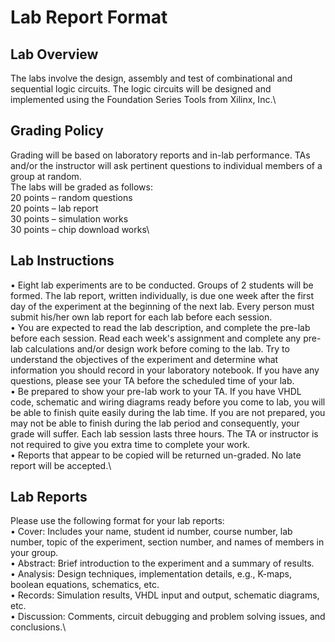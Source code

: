 # Lab Report Format

## Lab Overview
The labs involve the design, assembly and test of combinational and sequential logic circuits. The logic
circuits will be designed and implemented using the Foundation Series Tools from Xilinx, Inc.\\

## Grading Policy
Grading will be based on laboratory reports and in-lab performance. TAs and/or the instructor will ask
pertinent questions to individual members of a group at random.\
The labs will be graded as follows:\
20 points – random questions\
20 points – lab report\
30 points – simulation works\
30 points – chip download works\

## Lab Instructions
• Eight lab experiments are to be conducted. Groups of 2 students will be formed. The lab report,
written individually, is due one week after the first day of the experiment at the beginning of the
next lab. Every person must submit his/her own lab report for each lab before each session.\
• You are expected to read the lab description, and complete the pre-lab before each session. Read
each week's assignment and complete any pre-lab calculations and/or design work before coming
to the lab. Try to understand the objectives of the experiment and determine what information you
should record in your laboratory notebook. If you have any questions, please see your TA before
the scheduled time of your lab.\
• Be prepared to show your pre-lab work to your TA. If you have VHDL code, schematic and
wiring diagrams ready before you come to lab, you will be able to finish quite easily during the lab
time. If you are not prepared, you may not be able to finish during the lab period and
consequently, your grade will suffer. Each lab session lasts three hours. The TA or instructor is not
required to give you extra time to complete your work.\
• Reports that appear to be copied will be returned un-graded. No late report will be accepted.\

## Lab Reports
Please use the following format for your lab reports:\
• Cover: Includes your name, student id number, course number, lab number, topic of the
experiment, section number, and names of members in your group.\
• Abstract: Brief introduction to the experiment and a summary of results.\
• Analysis: Design techniques, implementation details, e.g., K-maps, boolean equations, schematics,
etc.\
• Records: Simulation results, VHDL input and output, schematic diagrams, etc.\
• Discussion: Comments, circuit debugging and problem solving issues, and conclusions.\
